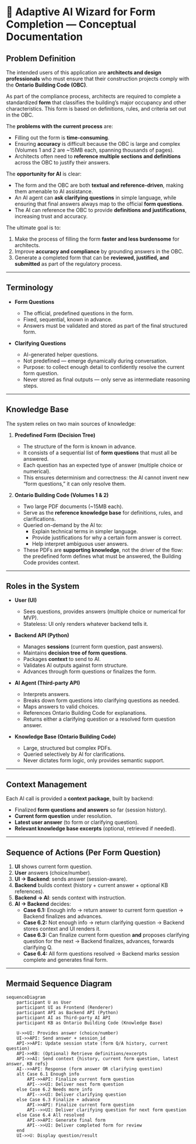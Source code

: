 # 📘 Adaptive AI Wizard for Form Completion — Conceptual Documentation

## Problem Definition
The intended users of this application are **architects and design professionals** who must ensure that their construction projects comply with the **Ontario Building Code (OBC)**.  

As part of the compliance process, architects are required to complete a standardized **form** that classifies the building’s major occupancy and other characteristics. This form is based on definitions, rules, and criteria set out in the OBC.  

The **problems with the current process** are:  
- Filling out the form is **time-consuming**.  
- Ensuring **accuracy** is difficult because the OBC is large and complex (Volumes 1 and 2 are ~15MB each, spanning thousands of pages).  
- Architects often need to **reference multiple sections and definitions** across the OBC to justify their answers.  

The **opportunity for AI** is clear:  
- The form and the OBC are both **textual and reference-driven**, making them amenable to AI assistance.  
- An AI agent can **ask clarifying questions** in simple language, while ensuring that final answers always map to the official **form questions**.  
- The AI can reference the OBC to provide **definitions and justifications**, increasing trust and accuracy.  

The ultimate goal is to:  
1. Make the process of filling the form **faster and less burdensome** for architects.  
2. Improve **accuracy and compliance** by grounding answers in the OBC.  
3. Generate a completed form that can be **reviewed, justified, and submitted** as part of the regulatory process.  


---

## Terminology
- **Form Questions**  
  - The official, predefined questions in the form.  
  - Fixed, sequential, known in advance.  
  - Answers must be validated and stored as part of the final structured form.  

- **Clarifying Questions**  
  - AI-generated helper questions.  
  - Not predefined — emerge dynamically during conversation.  
  - Purpose: to collect enough detail to confidently resolve the current form question.  
  - Never stored as final outputs — only serve as intermediate reasoning steps.  

---

## Knowledge Base
The system relies on two main sources of knowledge:

1. **Predefined Form (Decision Tree)**  
   - The structure of the form is known in advance.  
   - It consists of a sequential list of **form questions** that must all be answered.  
   - Each question has an expected type of answer (multiple choice or numerical).  
   - This ensures determinism and correctness: the AI cannot invent new “form questions,” it can only resolve them.  

2. **Ontario Building Code (Volumes 1 & 2)**  
   - Two large PDF documents (~15MB each).  
   - Serve as the **reference knowledge base** for definitions, rules, and clarifications.  
   - Queried on-demand by the AI to:  
     - Explain technical terms in simpler language.  
     - Provide justifications for why a certain form answer is correct.  
     - Help interpret ambiguous user answers.  
   - These PDFs are **supporting knowledge**, not the driver of the flow: the predefined form defines what must be answered, the Building Code provides context.  

---

## Roles in the System
- **User (UI)**  
  - Sees questions, provides answers (multiple choice or numerical for MVP).  
  - Stateless: UI only renders whatever backend tells it.  

- **Backend API (Python)**  
  - Manages **sessions** (current form question, past answers).  
  - Maintains **decision tree of form questions**.  
  - Packages **context** to send to AI.  
  - Validates AI outputs against form structure.  
  - Advances through form questions or finalizes the form.  

- **AI Agent (Third-party API)**  
  - Interprets answers.  
  - Breaks down form questions into clarifying questions as needed.  
  - Maps answers to valid choices.  
  - References Ontario Building Code for explanations.  
  - Returns either a clarifying question or a resolved form question answer.  

- **Knowledge Base (Ontario Building Code)**  
  - Large, structured but complex PDFs.  
  - Queried selectively by AI for clarifications.  
  - Never dictates form logic, only provides semantic support.  

---

## Context Management
Each AI call is provided a **context package**, built by backend:  
- Finalized **form questions and answers** so far (session history).  
- **Current form question** under resolution.  
- **Latest user answer** (to form or clarifying question).  
- **Relevant knowledge base excerpts** (optional, retrieved if needed).  

---

## Sequence of Actions (Per Form Question)

1. **UI** shows current form question.  
2. **User** answers (choice/number).  
3. **UI → Backend**: sends answer (session-aware).  
4. **Backend** builds context (history + current answer + optional KB references).  
5. **Backend → AI**: sends context with instruction.  
6. **AI → Backend** decides:  
   - **Case 6.1:** Enough info → return answer to current form question → Backend finalizes and advances.  
   - **Case 6.2:** Not enough info → return clarifying question → Backend stores context and UI renders it.  
   - **Case 6.3:** Can finalize current form question **and** proposes clarifying question for the next → Backend finalizes, advances, forwards clarifying Q.  
   - **Case 6.4:** All form questions resolved → Backend marks session complete and generates final form.  

---

## Mermaid Sequence Diagram

```mermaid
sequenceDiagram
    participant U as User
    participant UI as Frontend (Renderer)
    participant API as Backend API (Python)
    participant AI as Third-party AI API
    participant KB as Ontario Building Code (Knowledge Base)

    U->>UI: Provides answer (choice/number)
    UI->>API: Send answer + session_id
    API->>API: Update session state (form Q/A history, current question)
    API->>KB: (Optional) Retrieve definitions/excerpts
    API->>AI: Send context {history, current form question, latest answer, KB refs}
    AI-->>API: Response (form answer OR clarifying question)
    alt Case 6.1 Enough info
        API->>API: Finalize current form question
        API-->>UI: Deliver next form question
    else Case 6.2 Needs more info
        API-->>UI: Deliver clarifying question
    else Case 6.3 Finalize + advance
        API->>API: Finalize current form question
        API-->>UI: Deliver clarifying question for next form question
    else Case 6.4 All resolved
        API->>API: Generate final form
        API-->>UI: Deliver completed form for review
    end
    UI->>U: Display question/result
